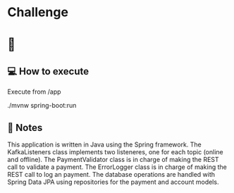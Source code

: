 # Challenge

# :brain: #


## :computer: How to execute

Execute from /app

./mvnw spring-boot:run

## :memo: Notes

This application is written in Java using the Spring framework.
The KafkaListeners class implements two listeneres, one for each topic (online and offline).
The PaymentValidator class is in charge of making the REST call to validate a payment.
The ErrorLogger class is in charge of making the REST call to log an payment.
The database operations are handled with Spring Data JPA using repositories for the payment and account models.


